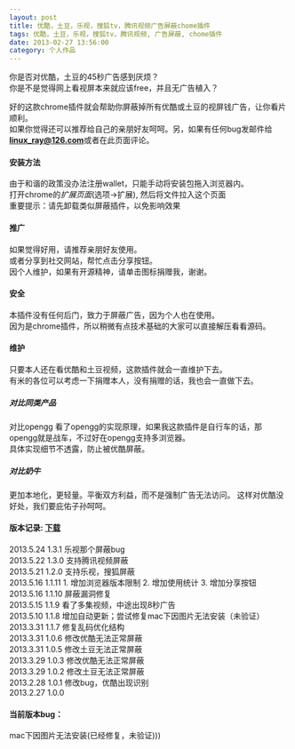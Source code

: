 ```yaml
---
layout: post
title: 优酷，土豆，乐视，搜狐tv，腾讯视频广告屏蔽chome插件
tags: 优酷，土豆，乐视，搜狐tv，腾讯视频, 广告屏蔽, chome插件
date: 2013-02-27 13:56:00
category: 个人作品
---
```

[download]: http://tmall.freehost.im/dd/fuckad.crx "点击下载插件" 

你是否对优酷，土豆的45秒广告感到厌烦？   
你是不是觉得网上看视屏本来就应该free，并且无广告植入？   
   
好的这款chrome插件就会帮助你屏蔽掉所有优酷或土豆的视屏钱广告，让你看片顺利。   
如果你觉得还可以推荐给自己的亲朋好友呵呵。另，如果有任何bug发邮件给**linux_ray@126.com**或者在此页面评论。   
   
#### 安装方法
由于和谐的政策没办法注册wallet，只能手动将安装包拖入浏览器内。   
打开chrome的*扩展页面*(选项->扩展), 然后将文件拉入这个页面   
重要提示：请先卸载类似屏蔽插件，以免影响效果   
   
#### 推广
如果觉得好用，请推荐亲朋好友使用。     
或者分享到社交网站，帮忙点击分享按钮。     
因个人维护，如果有开源精神，请单击图标捐赠我，谢谢。     
   
#### 安全
本插件没有任何后门，致力于屏蔽广告，因为个人也在使用。   
因为是chrome插件，所以稍微有点技术基础的大家可以直接解压看看源码。   
   
#### 维护
只要本人还在看优酷和土豆视频，这款插件就会一直维护下去。   
有米的各位可以考虑一下捐赠本人，没有捐赠的话，我也会一直做下去。   

##### 对比同类产品
对比opengg
看了opengg的实现原理，如果我这款插件是自行车的话，那opengg就是战车，不过好在opengg支持多浏览器。   
具体实现细节不透露，防止被优酷屏蔽。   
   
##### 对比奶牛
更加本地化，更轻量。平衡双方利益，而不是强制广告无法访问。 这样对优酷没好处，我们要庇佑子孙呵呵。   
   
    
    
#### 版本记录: [下载][download]
2013\.5\.24 1\.3\.1  乐视那个屏蔽bug   
2013\.5\.22 1\.3\.0  支持腾讯视频屏蔽   
2013\.5\.21 1\.2\.0  支持乐视，搜狐屏蔽   
2013\.5\.16 1\.1\.11  1\. 增加浏览器版本限制 2\. 增加使用统计 3\. 增加分享按钮   
2013\.5\.16 1\.1\.10  屏蔽漏洞修复   
2013\.5\.15 1\.1\.9  看了多集视频，中途出现8秒广告   
2013\.5\.10 1\.1\.8  增加自动更新；尝试修复mac下因图片无法安装（未验证）   
2013\.3\.31 1\.1\.7  修复乱码优化结构   
2013\.3\.31 1\.0\.6  修改优酷无法正常屏蔽   
2013\.3\.31 1\.0\.5  修改土豆无法正常屏蔽   
2013\.3\.29 1\.0\.3  修改优酷无法正常屏蔽   
2013\.3\.29 1\.0\.2  修改土豆无法正常屏蔽   
2013\.2\.28 1\.0\.1  修改bug，优酷出现识别   
2013\.2\.27 1\.0\.0    
   
   
#### 当前版本bug：   
mac下因图片无法安装(已经修复，未验证)))   
